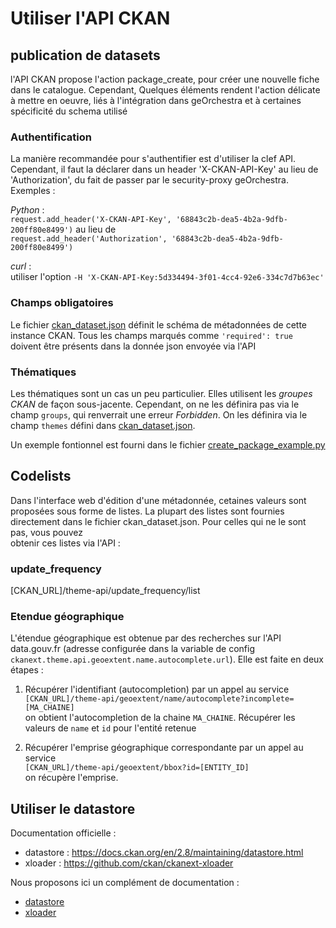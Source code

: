 # Utiliser l'API CKAN
## publication de datasets
l'API CKAN propose l'action package_create, pour créer une nouvelle fiche dans le catalogue.
Cependant, Quelques éléments rendent l'action délicate à mettre en oeuvre, liés à l'intégration dans geOrchestra et à 
certaines spécificité du schema utilisé

### Authentification 
La manière recommandée pour s'authentifier est d'utiliser la clef API. Cependant, il faut la 
déclarer dans un header 
 'X-CKAN-API-Key' au lieu de 'Authorization', du fait de passer par le security-proxy geOrchestra.  
 Exemples : 
  
*Python* :  
`request.add_header('X-CKAN-API-Key', '68843c2b-dea5-4b2a-9dfb-200ff80e8499')`
 au lieu de  
 `request.add_header('Authorization', '68843c2b-dea5-4b2a-9dfb-200ff80e8499')`
 
*curl* :  
 utiliser l'option 
 `-H 'X-CKAN-API-Key:5d334494-3f01-4cc4-92e6-334c7d7b63ec' `
 
### Champs obligatoires
Le fichier [ckan_dataset.json](scheming/ckan_dataset_json) définit le schéma de métadonnées de 
cette instance CKAN. Tous les champs marqués comme `'required': true` doivent être présents dans la donnée json envoyée
via l'API

### Thématiques
Les thématiques sont un cas un peu particulier. Elles utilisent les _groupes CKAN_ de façon sous-jacente. 
Cependant, on ne les définira pas via le champ `groups`, qui renverrait une erreur _Forbidden_. On les définira via le 
champ `themes` défini dans  [ckan_dataset.json](scheming/ckan_dataset_json).

Un exemple fontionnel est fourni dans le fichier 
[create_package_example.py](scripts/snippets/api/create_package_example.py)

## Codelists
Dans l'interface web d'édition d'une métadonnée, cetaines valeurs sont proposées sous forme de listes. La plupart des 
listes sont fournies directement dans le fichier ckan_dataset.json. Pour celles qui ne le sont pas, vous pouvez  
obtenir ces listes via l'API :
 
### update_frequency
[CKAN_URL]/theme-api/update_frequency/list

### Etendue géographique
L'étendue géographique est obtenue par des recherches sur l'API data.gouv.fr (adresse configurée dans la variable de 
config `ckanext.theme.api.geoextent.name.autocomplete.url`). Elle est faite en deux étapes :

1. Récupérer l'identifiant (autocompletion)
par un appel au service  
`[CKAN_URL]/theme-api/geoextent/name/autocomplete?incomplete=[MA_CHAINE]`  
on obtient 
l'autocompletion de la chaine `MA_CHAINE`. Récupérer les valeurs de `name` et `id` pour l'entité retenue

2. Récupérer l'emprise géographique correspondante
par un appel au service  
`[CKAN_URL]/theme-api/geoextent/bbox?id=[ENTITY_ID]`  
on récupère l'emprise.

## Utiliser le datastore
Documentation officielle : 
 * datastore : https://docs.ckan.org/en/2.8/maintaining/datastore.html
 * xloader : https://github.com/ckan/ckanext-xloader
 
Nous proposons ici un complément de documentation : 
 * [datastore](docs/datastore/datastore.md)
 * [xloader](docs/xloader.md)